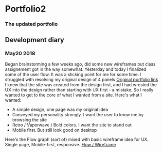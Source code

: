 # Portfolio2
### The updated portfolio 

## Development diary
### May20 2018
Began brainstorming a few weeks ago, did some new wireframes but class assignement got in the way somewhat.
Yesterday and today I finalized some of the user flow. It was a sticking point for me for some time.
I struggled with resolving my original design of 4 panels [Original portfolio link](https://deezye.github.io/folio2018/)
I knew that the site was created from the design first, and I had wrested the UX into the design rather than starting with UX first - a mistake. So I really wanted to get to the core of what I wanted from a site. 
Here's what I wanted:
- A simple design, one page was my original idea
- Conveyed my personality strongly. I want the user to know me by browsing the site
- Retro / Vaporwave / Bold colors. I want the site to stand out
- Mobile first. But still look good on desktop

Here's the Flow graph (sort of) mixed with basic wireframe idea for UX. Single page, Mobile-first, responsive. 
[Flow / Wireframe](https://github.com/DeezyE/Portfolio2/blob/master/assets/Screen%20Shot%202018-05-20%20at%204.23.41%20pm.png)
